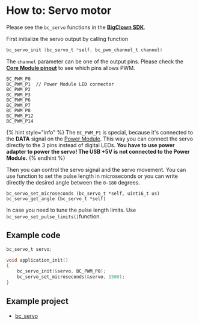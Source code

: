 # How to: Servo motor

Please see the `bc_servo` functions in the [**BigClown SDK**](http://sdk.bigclown.com/group__bc__servo.html).

First initialize the servo output by calling function

```c
bc_servo_init (bc_servo_t *self, bc_pwm_channel_t channel)
```

The `channel` parameter can be one of the output pins. Please check the [**Core Module pinout**](../hardware/header-pinout.md) to see which pins allows PWM.

```text
BC_PWM_P0
BC_PWM_P1  // Power Module LED connector
BC_PWM_P2
BC_PWM_P3
BC_PWM_P6
BC_PWM_P7
BC_PWM_P8
BC_PWM_P12
BC_PWM_P14
```

{% hint style="info" %}
The `BC_PWM_P1` is special, because it's connected to the **DATA** signal on the [Power Module](https://shop.bigclown.com/power-module). This way you can connect the servo directly to the 3 pins instead of digital LEDs. **You have to use power adapter to power the servo! The USB +5V is not connected to the Power Module.**
{% endhint %}

Then you can control the servo signal and the servo movement. You can use function to set the pulse length in microseconds or you can write directly the desired angle between the `0-180` degrees.

```text
bc_servo_set_microseconds (bc_servo_t *self, uint16_t us)
bc_servo_get_angle (bc_servo_t *self)
```

In case you need to tune the pulse length limits. Use `bc_servo_set_pulse_limits()`function.

## Example code

```c
bc_servo_t servo;

void application_init()
{
    bc_servo_init(&servo, BC_PWM_P0);
    bc_servo_set_microseconds(&servo, 1500);
}
```

## Example project

* [bc\_servo](https://github.com/blavka/bcf-test-servo/blob/master/app/application.c)

